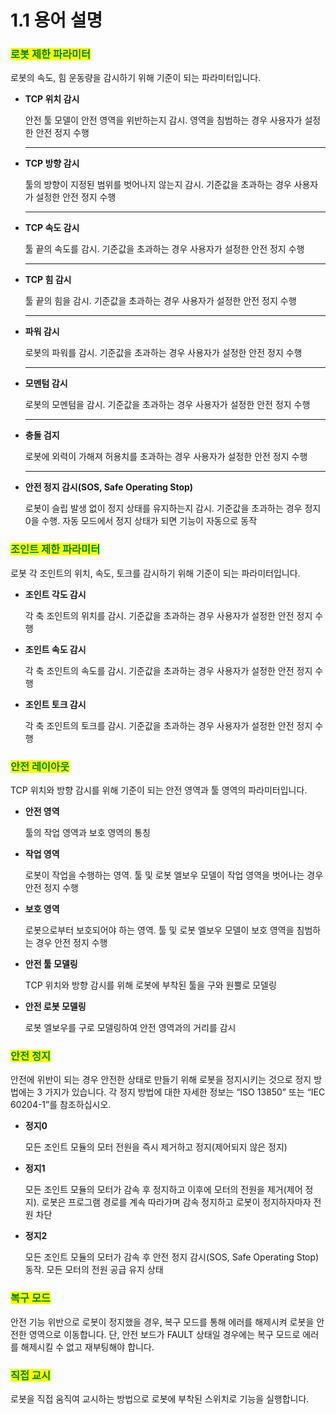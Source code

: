 ﻿# 1.1 용어 설명

### <mark style="color:green;">로봇 제한 파라미터</mark>&#xD;

로봇의 속도, 힘 운동량을 감시하기 위해 기준이 되는 파라미터입니다.

*   **TCP 위치 감시**

    안전 툴 모델이 안전 영역을 위반하는지 감시. 영역을 침범하는 경우 사용자가 설정한 안전 정지 수행    ****
*   **TCP 방향 감시**

    툴의 방향이 지정된 범위를 벗어나지 않는지 감시. 기준값을 초과하는 경우 사용자가 설정한 안전 정지 수행    ****
*   **TCP 속도 감시**

    툴 끝의 속도를 감시. 기준값을 초과하는 경우 사용자가 설정한 안전 정지 수행    ****
*   **TCP 힘 감시**

    툴 끝의 힘을 감시. 기준값을 초과하는 경우 사용자가 설정한 안전 정지 수행    ****
*   **파워 감시**

    로봇의 파워를 감시. 기준값을 초과하는 경우 사용자가 설정한 안전 정지 수행    ****
*   **모멘텀 감시**

    로봇의 모멘텀을 감시. 기준값을 초과하는 경우 사용자가 설정한 안전 정지 수행    ****
*   **충돌 검지**

    로봇에 외력이 가해져 허용치를 초과하는 경우 사용자가 설정한 안전 정지 수행    ****
*   **안전 정지 감시(SOS, Safe Operating Stop)**

    로봇이 슬립 발생 없이 정지 상태를 유지하는지 감시. 기준값을 초과하는 경우 정지0을 수행. 자동 모드에서 정지 상태가 되면 기능이 자동으로 동작

### <mark style="color:green;">조인트 제한 파라미터</mark>&#xD;

로봇 각 조인트의 위치, 속도, 토크를 감시하기 위해 기준이 되는 파라미터입니다.

*   **조인트 각도 감시**

    각 축 조인트의 위치를 감시. 기준값을 초과하는 경우 사용자가 설정한 안전 정지 수행
*   **조인트 속도 감시**

    각 축 조인트의 속도를 감시. 기준값을 초과하는 경우 사용자가 설정한 안전 정지 수행
*   **조인트 토크 감시**

    각 축 조인트의 토크를 감시. 기준값을 초과하는 경우 사용자가 설정한 안전 정지 수행



### <mark style="color:green;">안전 레이아웃</mark>&#xD;

TCP 위치와 방향 감시를 위해 기준이 되는 안전 영역과 툴 영역의 파라미터입니다.

*   **안전 영역**

    툴의 작업 영역과 보호 영역의 통칭
*   **작업 영역**

    로봇이 작업을 수행하는 영역. 툴 및 로봇 엘보우 모델이 작업 영역을 벗어나는 경우 안전 정지 수행
*   **보호 영역**

    로봇으로부터 보호되어야 하는 영역. 툴 및 로봇 엘보우 모델이 보호 영역을 침범하는 경우 안전 정지 수행
*   **안전 툴 모델링**

    TCP 위치와 방향 감시를 위해 로봇에 부착된 툴을 구와 원뿔로 모델링
*   **안전 로봇 모델링**

    로봇 엘보우를 구로 모델링하여 안전 영역과의 거리를 감시



### <mark style="color:green;">안전 정지</mark>&#xD;

안전에 위반이 되는 경우 안전한 상태로 만들기 위해 로봇을 정지시키는 것으로 정지 방법에는 3 가지가 있습니다. 각 정지 방법에 대한 자세한 정보는 “ISO 13850” 또는 “IEC 60204-1”를 참조하십시오.

*   **정지0**

    모든 조인트 모듈의 모터 전원을 즉시 제거하고 정지(제어되지 않은 정지)
*   **정지1**

    모든 조인트 모듈의 모터가 감속 후 정지하고 이후에 모터의 전원을 제거(제어 정지). 로봇은 프로그램 경로를 계속 따라가며 감속 정지하고 로봇이 정지하자마자 전원 차단
*   **정지2**

    모든 조인트 모듈의 모터가 감속 후 안전 정지 감시(SOS, Safe Operating Stop) 동작. 모든 모터의 전원 공급 유지 상태



### <mark style="color:green;">복구 모드</mark>&#xD;

안전 기능 위반으로 로봇이 정지했을 경우, 복구 모드를 통해 에러를 해제시켜 로봇을 안전한 영역으로 이동합니다. 단, 안전 보드가 FAULT 상태일 경우에는 복구 모드로 에러를 해제시킬 수 없고 재부팅해야 합니다.

### <mark style="color:green;">직접 교시</mark>&#xD;

로봇을 직접 움직여 교시하는 방법으로 로봇에 부착된 스위치로 기능을 실행합니다.
